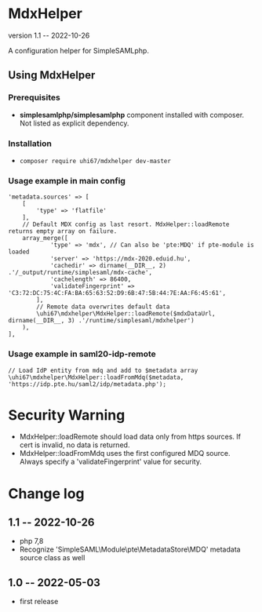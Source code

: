 MdxHelper
=========

version 1.1 -- 2022-10-26

A configuration helper for SimpleSAMLphp.

Using MdxHelper
---------------

### Prerequisites

- **simplesamlphp/simplesamlphp** component installed with composer. Not listed as explicit dependency.

### Installation

- `composer require uhi67/mdxhelper dev-master`

### Usage example in main config

	'metadata.sources' => [
		[
			'type' => 'flatfile'
		],
        // Default MDX config as last resort. MdxHelper::loadRemote returns empty array on failure. 
		array_merge([
                'type' => 'mdx', // Can also be 'pte:MDQ' if pte-module is loaded
                'server' => 'https://mdx-2020.eduid.hu',
                'cachedir' => dirname(__DIR__, 2) .'/_output/runtime/simplesaml/mdx-cache',
                'cachelength' => 86400,
                'validateFingerprint' => 'C3:72:DC:75:4C:FA:BA:65:63:52:D9:6B:47:5B:44:7E:AA:F6:45:61',
		    ],
            // Remote data overwrites default data
            \uhi67\mdxhelper\MdxHelper::loadRemote($mdxDataUrl, dirname(__DIR__, 3) .'/runtime/simplesaml/mdxhelper')
		),
	],

### Usage example in saml20-idp-remote

    // Load IdP entity from mdq and add to $metadata array
    \uhi67\mdxhelper\MdxHelper::loadFromMdq($metadata, 'https://idp.pte.hu/saml2/idp/metadata.php');

Security Warning
================

- MdxHelper::loadRemote should load data only from https sources. If cert is invalid, no data is returned.
- MdxHelper::loadFromMdq uses the first configured MDQ source. Always specify a 'validateFingerprint' value for security. 

Change log
==========

## 1.1 -- 2022-10-26

- php 7,8
- Recognize 'SimpleSAML\Module\pte\MetadataStore\MDQ' metadata source class as well

## 1.0 -- 2022-05-03

- first release
